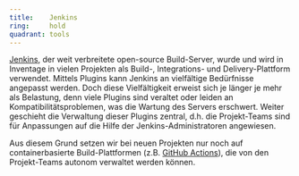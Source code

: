 ```yaml
---
title:    Jenkins  
ring:     hold  
quadrant: tools
---
```


[Jenkins][jenkins], der weit verbreitete open-source Build-Server, wurde und wird in Inventage in vielen Projekten als
Build-, Integrations- und Delivery-Plattform verwendet. Mittels Plugins kann Jenkins an vielfältige Bedürfnisse
angepasst werden. Doch diese Vielfältigkeit erweist sich je länger je mehr als Belastung, denn viele Plugins sind
veraltet oder leiden an Kompatibilitätsproblemen, was die Wartung des Servers erschwert. Weiter geschieht die Verwaltung
dieser Plugins zentral, d.h. die Projekt-Teams sind für Anpassungen auf die Hilfe der Jenkins-Administratoren
angewiesen.

Aus diesem Grund setzen wir bei neuen Projekten nur noch auf containerbasierte Build-Plattformen (z.B. [GitHub
Actions][gitHubActions]), die von den Projekt-Teams autonom verwaltet werden können.

[jenkins]: https://www.jenkins.io/
[gitHubActions]: ../tools/github-actions.html
